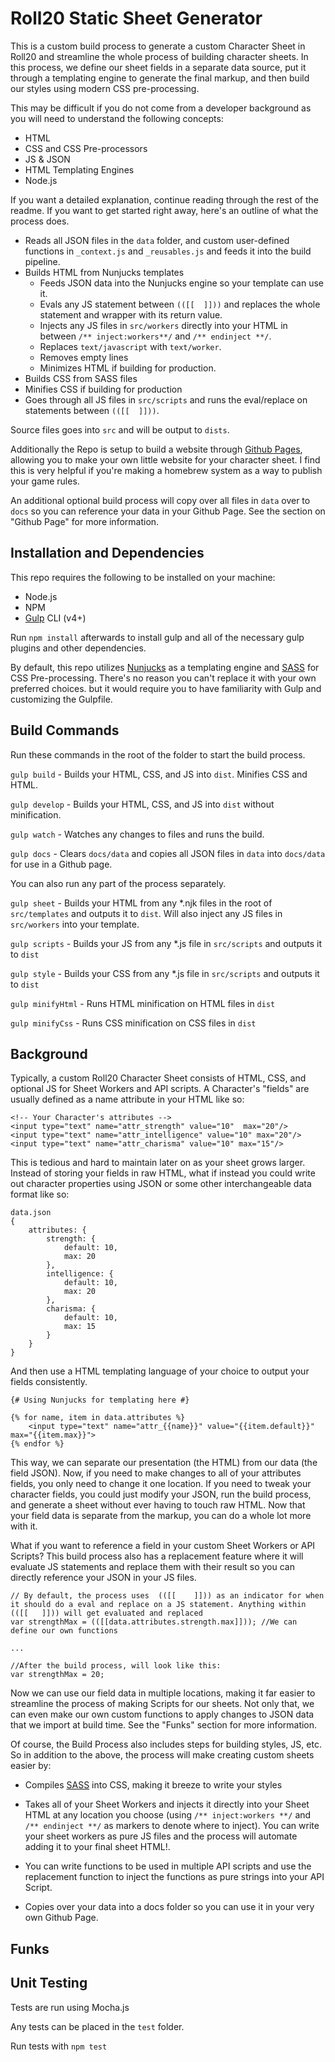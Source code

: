 # Roll20 Static Sheet Generator #

This is a custom build process to generate a custom Character Sheet in Roll20 and streamline the whole process of building character sheets. In this process, we define our sheet fields in a separate data source, put it through a templating engine to generate the final markup, and then build our styles using modern CSS pre-processing.

This may be difficult if you do not come from a developer background as you will need to understand the following concepts:

- HTML
- CSS and CSS Pre-processors
- JS & JSON
- HTML Templating Engines
- Node.js


If you want a detailed explanation, continue reading through the rest of the readme. If you want to get started right away, here's an outline of what the process does.

- Reads all JSON files in the `data` folder, and custom user-defined functions in `_context.js` and `_reusables.js` and feeds it into the build pipeline.
- Builds HTML from Nunjucks templates
    - Feeds JSON data into the Nunjucks engine so your template can use it.
    - Evals any JS statement between `(([[  ]]))` and replaces the whole statement and wrapper with its return value.
    - Injects any JS files in `src/workers` directly into your HTML in between `/** inject:workers**/` and `/** endinject **/`.
    - Replaces `text/javascript` with `text/worker`. 
    - Removes empty lines
    - Minimizes HTML if building for production.
- Builds CSS from SASS files
- Minifies CSS if building for production
- Goes through all JS files in `src/scripts` and runs the eval/replace on statements between `(([[  ]]))`. 

Source files goes into `src` and will be output to `dists`.


Additionally the Repo is setup to build a website through [Github Pages](https://docs.github.com/en/pages), allowing you to make your own little website for your character sheet. I find this is very helpful if you're making a homebrew system as a way to publish your game rules.

An additional optional build process will copy over all files in `data` over to `docs` so you can reference your data in your Github Page. See the section on "Github Page" for more information.



## Installation and Dependencies ##

This repo requires the following to be installed on your machine:

- Node.js
- NPM
- [Gulp](https://gulpjs.com/) CLI (v4+)

Run `npm install` afterwards to install gulp and all of the necessary gulp plugins and other dependencies.

By default, this repo utilizes [Nunjucks](https://mozilla.github.io/nunjucks/) as a templating engine and [SASS](https://sass-lang.com/) for CSS Pre-processing. There's no reason you can't replace it with your own preferred choices. but it would require you to have familiarity with Gulp and customizing the Gulpfile.



## Build Commands ##

Run these commands in the root of the folder to start the build process.

`gulp build` - Builds your HTML, CSS, and JS into `dist`. Minifies CSS and HTML.

`gulp develop` - Builds your HTML, CSS, and JS into `dist` without minification.

`gulp watch` - Watches any changes to files and runs the build.

`gulp docs` - Clears `docs/data` and copies all JSON files in `data` into `docs/data` for use in a Github page.


You can also run any part of the process separately.


`gulp sheet` - Builds your HTML from any *.njk files in the root of `src/templates` and outputs it to `dist`. Will also inject any JS files in `src/workers` into your template.

`gulp scripts` - Builds your JS from any *.js file in `src/scripts` and outputs it to `dist`

`gulp style` - Builds your CSS from any *.js file in `src/scripts` and outputs it to `dist`

`gulp minifyHtml` - Runs HTML minification on HTML files in `dist`

`gulp minifyCss` - Runs CSS minification on CSS files in `dist`


## Background ##

Typically, a custom Roll20 Character Sheet consists of HTML, CSS, and optional JS for Sheet Workers and API scripts. A Character's "fields" are usually defined as a name attribute in your HTML like so:


```
<!-- Your Character's attributes -->
<input type="text" name="attr_strength" value="10"  max="20"/>
<input type="text" name="attr_intelligence" value="10" max="20"/>
<input type="text" name="attr_charisma" value="10" max="15"/>
```

This is tedious and hard to maintain later on as your sheet grows larger. Instead of storing your fields in raw HTML, what if instead you could write out character properties using JSON or some other interchangeable data format like so:

```
data.json
{
    attributes: {
        strength: {
            default: 10,
            max: 20
        },
        intelligence: {
            default: 10,
            max: 20
        },
        charisma: {
            default: 10,
            max: 15
        }
    }
}
```

And then use a HTML templating language of your choice to output your fields consistently. 

```
{# Using Nunjucks for templating here #}

{% for name, item in data.attributes %} 
    <input type="text" name="attr_{{name}}" value="{{item.default}}" max="{{item.max}}">
{% endfor %}
```

This way, we can separate our presentation (the HTML) from our data (the field JSON). Now, if you need to make changes to all of your attributes fields, you only need to change it one location. If you need to tweak your character fields, you could just modify your JSON, run the build process, and generate a sheet without ever having to touch raw HTML. Now that your field data is separate from the markup, you can do a whole lot more with it.

What if you want to reference a field in your custom Sheet Workers or API Scripts? This build process also has a replacement feature where it will evaluate JS statements and replace them with their result so you can directly reference your JSON in your JS files.

```
// By default, the process uses  (([[    ]])) as an indicator for when it should do a eval and replace on a JS statement. Anything within (([[   ]])) will get evaluated and replaced
var strengthMax = (([[data.attributes.strength.max]])); //We can define our own functions

...

//After the build process, will look like this:
var strengthMax = 20;
```

Now we can use our field data in multiple locations, making it far easier to streamline the process of making Scripts for our sheets. Not only that, we can even make our own custom functions to apply changes to JSON data that we import at build time. See the "Funks" section for more information.

Of course, the Build Process also includes steps for building styles, JS, etc. So in addition to the above, the process will make creating custom sheets easier by:

- Compiles [SASS](https://sass-lang.com/) into CSS, making it breeze to write your styles

- Takes all of your Sheet Workers and injects it directly into your Sheet HTML at any location you choose (using `/** inject:workers **/` and `/** endinject **/` as markers to denote where to inject). You can write your sheet workers as pure JS files and the process will automate adding it to your final sheet HTML!.

- You can write functions to be used in multiple API scripts and use the replacement function to inject the functions as pure strings into your API Script.

- Copies over your data into a docs folder so you can use it in your very own Github Page.



## Funks ##





## Unit Testing ##

Tests are run using Mocha.js

Any tests can be placed in the `test` folder.

Run tests with `npm test`